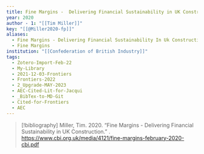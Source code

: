```yaml
---
title: Fine Margins -  Delivering Financial Sustainability in UK Construction
year: 2020
author - 1: "[[Tim Miller]]"
key: "[[@Miller2020-fp]]"
aliases:
  - Fine Margins - Delivering Financial Sustainability In Uk Construction
  - Fine Margins
institution: "[[Confederation of British Industry]]"
tags:
  - Zotero-Import-Feb-22
  - My-Library
  - 2021-12-03-Frontiers
  - Frontiers-2022
  - 2_Upgrade-MAY-2023
  - AEC-Cited-Lit-for-Jacqui
  - _BibTex-to-MD-Git
  - Cited-for-Frontiers
  - AEC
---
```


> [!bibliography]
> Miller, Tim. 2020. “Fine Margins -  Delivering Financial Sustainability in UK Construction.” . https://www.cbi.org.uk/media/4121/fine-margins-february-2020-cbi.pdf